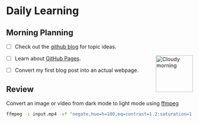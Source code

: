 # Daily Learning

## Morning Planning
- [ ] Check out the [github blog](https://github.blog/) for topic ideas.
<img alt="Cloudy morning" src="https://octodex.github.com/images/cloud.jpg" width="100" align="right">

- [ ] Learn about [GitHub Pages](https://skills.github.com/#first-day-on-github).

- [ ] Convert my first blog post into an actual webpage.

## Review
Convert an image or video from dark mode to light mode using [ffmpeg](https://www.ffmpeg.org)

```bash
ffmpeg -i input.mp4 -vf "negate,hue=h=180,eq=contrast=1.2:saturation=1.1" output.mp4
```
